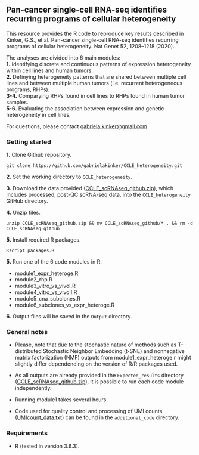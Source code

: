 Pan-cancer single-cell RNA-seq identifies recurring programs of cellular heterogeneity
---------------------------------------------------------------------------------------

This resource provides the R code to reproduce key results described in Kinker, G.S., et al. Pan-cancer single-cell RNA-seq identifies recurring programs of cellular heterogeneity. Nat Genet 52, 1208–1218 (2020). 

The analyses are divided into 6 main modules:  
**1.** Identifying discrete and continuous patterns of expression heterogeneity within cell lines and human tumors.  
**2.** Definying heterogeneity patterns that are shared between multiple cell lines and between multiple human tumors (i.e. recurrent heterogeneous programs, RHPs).  
**3-4.** Comparying RHPs found in cell lines to RHPs found in human tumor samples.   
**5-6.** Evaluating the association between expression and genetic heterogeneity in cell lines. 

For questions, please contact gabriela.kinker@gmail.com

### Getting started
**1.** Clone Github repository. 
```
git clone https://github.com/gabrielakinker/CCLE_heterogeneity.git
```

**2.** Set the working directory to ``CCLE_heterogeneity``. 

**3.** Download the data provided ([CCLE_scRNAseq_github.zip](https://singlecell.broadinstitute.org/single_cell/study/SCP542/pan-cancer-cell-line-heterogeneity)), which includes processed, post-QC scRNA-seq data, into the ``CCLE_heterogeneity`` GitHub directory. 

**4.** Unzip files. 
```
unzip CCLE_scRNAseq_github.zip && mv CCLE_scRNAseq_github/* . && rm -d CCLE_scRNAseq_github
```

**5.** Install required R packages.
```
Rscript packages.R
```
**5.** Run one of the 6 code modules in R.
* module1_expr_heteroge.R         
* module2_rhp.R                   
* module3_vitro_vs_vivoI.R   
* module4_vitro_vs_vivoII.R 
* module5_cna_subclones.R
* module6_subclones_vs_expr_heteroge.R

**6.** Output files will be saved in the ``Output`` directory. 

### General notes

* Please, note that due to the stochastic nature of methods such as T-distributed Stochastic Neighbor Embedding (t-SNE) and nonnegative matrix factorization (NMF) outputs from module1_expr_heteroge.r might slightly differ dependending on the version of R/R packages used.

* As all outputs are already provided in the ``Expected_results`` directory ([CCLE_scRNAseq_github.zip](https://singlecell.broadinstitute.org/single_cell/study/SCP542/pan-cancer-cell-line-heterogeneity)), it is possible to run each code module independently.

* Running module1 takes several hours. 

* Code used for quality control and processing of UMI counts ([UMIcount_data.txt](https://singlecell.broadinstitute.org/single_cell/study/SCP542/pan-cancer-cell-line-heterogeneity)) can be found in the ``additional_code`` directory. 

### **Requirements**

* R (tested in version 3.6.3).


